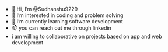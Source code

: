 - 👋 Hi, I’m @Sudhanshu9229 
- 👀 I’m interested in coding and problem solving 
- 🌱 I’m currently learning software development
- 📫 you can reach out me through linkedin
- i am willing to collaborative on projects based on app and web development

<!---
Sudhanshu9229/Sudhanshu9229 is a ✨ special ✨ repository because its `README.md` (this file) appears on your GitHub profile.
You can click the Preview link to take a look at your changes.
--->
